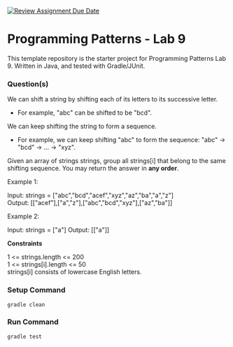 [![Review Assignment Due Date](https://classroom.github.com/assets/deadline-readme-button-24ddc0f5d75046c5622901739e7c5dd533143b0c8e959d652212380cedb1ea36.svg)](https://classroom.github.com/a/j9WyAwBp)
# Programming Patterns - Lab 9

This template repository is the starter project for Programming Patterns Lab 9. Written in Java, and tested with Gradle/JUnit.

### Question(s)

We can shift a string by shifting each of its letters to its successive letter.

- For example, "abc" can be shifted to be "bcd".

We can keep shifting the string to form a sequence.

- For example, we can keep shifting "abc" to form the sequence: "abc" -> "bcd" -> ... -> "xyz".

Given an array of strings strings, group all strings[i] that belong to the same shifting sequence. You may return the answer in **any order**.

Example 1:

Input: strings = ["abc","bcd","acef","xyz","az","ba","a","z"]  
Output: [["acef"],["a","z"],["abc","bcd","xyz"],["az","ba"]]

Example 2:

Input: strings = ["a"]
Output: [["a"]]

**Constraints**

1 <= strings.length <= 200  
1 <= strings[i].length <= 50  
strings[i] consists of lowercase English letters.

### Setup Command

`gradle clean`

### Run Command

`gradle test`
